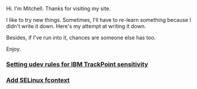 Hi. I'm Mitchell. Thanks for visiting my site.

I like to try new things. Sometimes, I'll have to re-learn something because I
didn't write it down. Here's my attempt at writing it down.

Besides, if I've run into it, chances are someone else has too.

Enjoy.

### [Setting udev rules for IBM TrackPoint sensitivity](2020/02/configure-ibm-trackpoint-with-udev.md)

### [Add SELinux fcontext](2020/01/add-selinux-fcontext.md)
